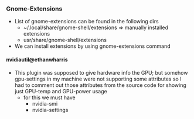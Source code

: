 ### Gnome-Extensions

- List of gnome-extensions can be found in the following dirs
	- ~/.local/share/gnome-shell/extensions  => manually installed extensions
	- usr/share/gnome-shell/extensions
- We can install extensions by using gnome-extensions command

#### nvidiautil@ethanwharris

- This plugin was supposed to give hardware info the GPU; but somehow gpu-settings in my machine were not supporting some attributes so I had to comment out those attributes from the source code for showing just GPU-temp and GPU-power usage
	- for this we must have 
		- nvidia-smi
		- nvidia-settings
